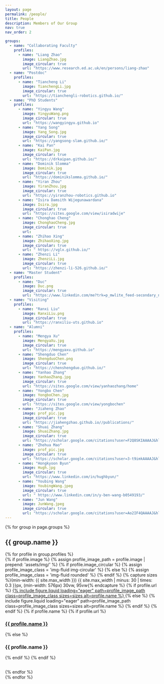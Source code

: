 ```yaml
---
layout: page
permalink: /people/
title: People
description: Members of Our Group
nav: true
nav_order: 2

groups:
  - name: "Collaborating Faculty"
    profiles:
      - name: "Liang Zhao" 
        image: LiangZhao.jpg
        image_circular: true
        url: "https://www.research.ed.ac.uk/en/persons/liang-zhao"
  - name: "Postdoc"
    profiles:
      - name: "Tiancheng Li"
        image: TianchengLi.jpg
        image_circular: true
        url: "https://tianchengli-robotics.github.io/"
  - name: "PhD Students"
    profiles:
      - name: "Yingyu Wang"
        image: YingyuWang.png
        image_circular: true
        url: "https://wangyingyu.github.io"
      - name: "Yang Song"
        image: Yang_Song.jpg
        image_circular: true
        url: "https://yangsong-slam.github.io/"
      - name: "Kai Pan"
        image: KaiPan.jpg
        image_circular: true
        url: "https://drkaipan.github.io/"
      - name: "Dominik Slomma"
        image: Dominik.jpg
        image_circular: true
        url: "https://dominikslomma.github.io/"
      - name: "Yiran Zhou"
        image: YiranZhou.jpg
        image_circular: true
        url: "https://yiranzhou-robotics.github.io"
      - name: "Isira Damsith Wijegunawardana"
        image: Isira.jpg
        image_circular: true
        url: "https://sites.google.com/view/isiradwije"
      - name: "Chonghao Cheng"
        image: ChonghaoCheng.jpg
        image_circular: true
        url: 
      - name: "Zhihao Xing"
        image: ZhihaoXing.jpg
        image_circular: true
        url: " https://vglx.github.io/"
      - name: "Zhenzi Li"
        image: ZhenziLi.jpg
        image_circular: true
        url: "https://zhenzi-li-526.github.io/"
  - name: "Master Student"
    profiles:
      - name: "Duc"
        image: Duc.png
        image_circular: true
        url: "https://www.linkedin.com/me?trk=p_mwlite_feed-secondary_nav"
  - name: "Visiting"
    profiles:
      - name: "Ranxi Liu"
        image: RanxiLiu.png
        image_circular: true
        url: "https://ranxiliu-uts.github.io"
  - name: "Alumni"
    profiles:
      - name: "Mengya Xu"
        image: MengyaXu.jpg
        image_circular: true
        url: "https://mengyaxu.github.io"
      - name: "Shengduo Chen"
        image: ShengduoChen.png
        image_circular: true
        url: "https://chenshengduo.github.io/"
      - name: "Yanhao Zhang"
        image: YanhaoZhang.jpg
        image_circular: true
        url: "https://sites.google.com/view/yanhaozhang/home"
      - name: "Yongbo Chen"
        image: YongboChen.jpg
        image_circular: true
        url: "https://sites.google.com/view/yongbochen"
      - name: "Jiaheng Zhao"
        image: prof_pic.jpg
        image_circular: true
        url: "https://jiahengzhao.github.io//publications/"
      - name: "Shuai Zhang"
        image: ShuaiZhang.jpg
        image_circular: true
        url: "https://scholar.google.com/citations?user=F2Q8SKIAAAAJ&hl=en"
      - name: "Zhehua Mao"
        image: prof_pic.jpg
        image_circular: true
        url: "https://scholar.google.com/citations?user=3-t9imkAAAAJ&hl=en"
      - name: "Hongkyoon Byun"
        image: Hugh.jpg
        image_circular: true
        url: "https://www.linkedin.com/in/hughbyun/"
      - name: "Youbing Wang"
        image: YoubingWang.jpeg
        image_circular: true
        url: " https://www.linkedin.com/in/y-ben-wang-b0549193/"
      - name: "Jun Wang"
        image: JunWang.jpeg
        image_circular: true
        url: "https://scholar.google.com/citations?user=Ao2IF4QAAAAJ&hl=en"
---
```


{% for group in page.groups %}

<section class="group-section">
  <h2>{{ group.name }}</h2>
  <div class="row">
    {% for profile in group.profiles %}
      <div class="col-md-3 col-sm-6 text-center profile-item" style="margin-bottom: 30px;">
        {% if profile.image %}
          {% assign profile_image_path = profile.image | prepend: 'assets/img/' %}
          {% if profile.image_circular %}
            {% assign profile_image_class = 'img-fluid img-circular' %}
          {% else %}
            {% assign profile_image_class = 'img-fluid rounded' %}
          {% endif %}
          {% capture sizes %}(min-width: {{ site.max_width }}) {{ site.max_width | minus: 30 | times: 0.3 }}px, (min-width: 576px) 30vw, 95vw{% endcapture %}
          {% if profile.url %}
            <a href="{{ profile.url }}" target="_blank">
              {% include figure.liquid loading="eager" path=profile_image_path class=profile_image_class sizes=sizes alt=profile.name %}
            </a>
          {% else %}
            {% include figure.liquid loading="eager" path=profile_image_path class=profile_image_class sizes=sizes alt=profile.name %}
          {% endif %}
        {% endif %}
        {% if profile.name %}
          {% if profile.url %}
            <h3 class="profile-name"><a href="{{ profile.url }}" target="_blank">{{ profile.name }}</a></h3>
          {% else %}
            <h3 class="profile-name">{{ profile.name }}</h3>
          {% endif %}
        {% endif %}
      </div>
    {% endfor %}
  </div>
</section>
{% endfor %}

